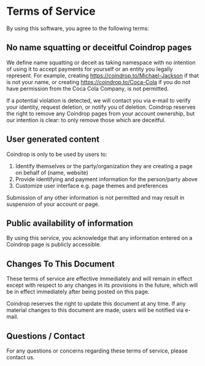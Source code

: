 # Terms of Service

By using this software, you agree to the following terms:

## No name squatting or deceitful Coindrop pages

We define name squatting or deceit as taking namespace with no intention of using it to accept payments for yourself or an entity you legally represent. For example, creating https://coindrop.to/Michael-Jackson if that is not your name, or creating https://coindrop.to/Coca-Cola if you do not have permission from the Coca Cola Company, is not permitted.

If a potential violation is detected, we will contact you via e-mail to verify your identity, request deletion, or notify you of deletion. Coindrop reserves the right to remove any Coindrop pages from your account ownership, but our intention is clear: to only remove those which are deceitful.

## User generated content

Coindrop is only to be used by users to:
1) Identify themselves or the party/organization they are creating a page on behalf of (name, website)
2) Provide identifying and payment information for the person/party above
3) Customize user interface e.g. page themes and preferences

Submission of any other information is not permitted and may result in suspension of your account or page.

## Public availability of information

By using this service, you acknowledge that any information entered on a Coindrop page is publicly accessible.

## Changes To This Document

These terms of service are effective immediately and will remain in effect except with respect to any changes in its provisions in the future, which will be in effect immediately after being posted on this page.

Coindrop reserves the right to update this document at any time. If any material changes to this document are made, users will be notified via e-mail.

## Questions / Contact

For any questions or concerns regarding these terms of service, please contact us.
